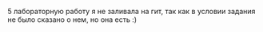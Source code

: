 5 лабораторную работу я не заливала на гит, так как в условии задания не было сказано о нем, но она есть :)

